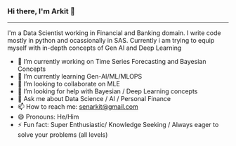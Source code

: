 ### Hi there, I'm Arkit 👋
--------------------------------------------
I'm a Data Scientist working in Financial and Banking domain. I  write code mostly in python and ocassionally in SAS. Currently i am trying to equip myself with in-depth concepts of Gen AI and Deep Learning

- 🔭 I’m currently working on Time Series Forecasting and Bayesian Concepts
- 🌱 I’m currently learning Gen-AI/ML/MLOPS
- 👯 I’m looking to collaborate on MLE
- 🤔 I’m looking for help with Bayesian / Deep Learning concepts
- 💬 Ask me about Data Science / AI / Personal Finance
- 📫 How to reach me: senarkit@gmail.com
- 😄 Pronouns: He/Him
- ⚡ Fun fact: Super Enthusiastic/ Knowledge Seeking / Always eager to solve your problems (all levels)
